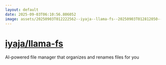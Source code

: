 ```yaml
---
layout: default
date: 2025-09-03T06:10:56.806052
image: assets/20250903T012222562--iyaja--llama-fs--20250903T012812050--cropped.png
---
```


# [iyaja/llama-fs](https://github.com/iyaja/llama-fs)

AI-powered file manager that organizes and renames files for you
